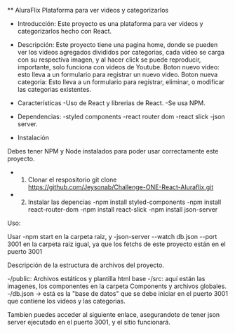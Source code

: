 ** AluraFlix Plataforma para ver videos y categorizarlos

* Introducción:
Este proyecto es una plataforma para ver videos y categorizarlos hecho con React.

* Descripción: 
Este proyecto tiene una pagina home, donde se pueden ver los videos agregados divididos por categorias, cada video se carga con su respectiva imagen, y al hacer click se puede reproducir, importante, solo funciona con videos de Youtube.
Boton nuevo video: esto lleva a un formulario para registrar un nuevo video.
Boton nueva categoria: Esto lleva a un formulario para registrar, eliminar, o modificar las categorias existentes.

* Características
-Uso de React y librerias de React.
-Se usa NPM.

* Dependencias:
-styled components
-react router dom
-react slick
-json server.

* Instalación

Debes tener NPM y Node instalados para poder usar correctamente este proyecto. 

* 1. Clonar el respositorio
git clone https://github.com/Jeysonab/Challenge-ONE-React-Aluraflix.git

* 2. Instalar las depencias
-npm install styled-components
-npm install react-router-dom
-npm install react-slick
-npm install json-server

Uso:

Usar
-npm start
en la carpeta raiz, y 
-json-server --watch db.json --port 3001
en la carpeta raiz igual, ya que los fetchs de este proyecto están en el puerto 3001

Descripción de la estructura de archivos del proyecto.

-/public: Archivos estáticos y plantilla html base
-/src: aquí están las imagenes, los componentes en la carpeta Components y archivos globales.
-/db.json -> está es la "base de datos" que se debe iniciar en el puerto 3001 que contiene los videos y las categorias.


Tambien puedes acceder al siguiente enlace, asegurandote de tener json server ejecutado en el puerto 3001, y el sitio funcionará.






